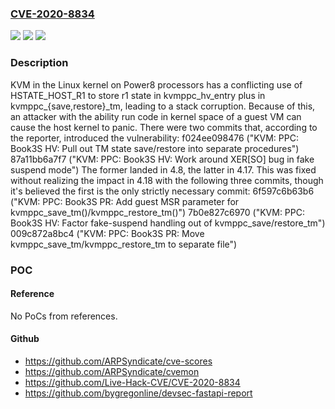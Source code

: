 ### [CVE-2020-8834](https://cve.mitre.org/cgi-bin/cvename.cgi?name=CVE-2020-8834)
![](https://img.shields.io/static/v1?label=Product&message=Linux%20kernel&color=blue)
![](https://img.shields.io/static/v1?label=Version&message=%3E%3D%204.8%20&color=brighgreen)
![](https://img.shields.io/static/v1?label=Vulnerability&message=CWE-368&color=brighgreen)

### Description

KVM in the Linux kernel on Power8 processors has a conflicting use of HSTATE_HOST_R1 to store r1 state in kvmppc_hv_entry plus in kvmppc_{save,restore}_tm, leading to a stack corruption. Because of this, an attacker with the ability run code in kernel space of a guest VM can cause the host kernel to panic. There were two commits that, according to the reporter, introduced the vulnerability: f024ee098476 ("KVM: PPC: Book3S HV: Pull out TM state save/restore into separate procedures") 87a11bb6a7f7 ("KVM: PPC: Book3S HV: Work around XER[SO] bug in fake suspend mode") The former landed in 4.8, the latter in 4.17. This was fixed without realizing the impact in 4.18 with the following three commits, though it's believed the first is the only strictly necessary commit: 6f597c6b63b6 ("KVM: PPC: Book3S PR: Add guest MSR parameter for kvmppc_save_tm()/kvmppc_restore_tm()") 7b0e827c6970 ("KVM: PPC: Book3S HV: Factor fake-suspend handling out of kvmppc_save/restore_tm") 009c872a8bc4 ("KVM: PPC: Book3S PR: Move kvmppc_save_tm/kvmppc_restore_tm to separate file")

### POC

#### Reference
No PoCs from references.

#### Github
- https://github.com/ARPSyndicate/cve-scores
- https://github.com/ARPSyndicate/cvemon
- https://github.com/Live-Hack-CVE/CVE-2020-8834
- https://github.com/bygregonline/devsec-fastapi-report

